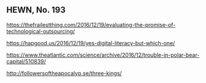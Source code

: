 ## HEWN, No. 193

https://thefrailestthing.com/2016/12/19/evaluating-the-promise-of-technological-outsourcing/

https://hapgood.us/2016/12/19/yes-digital-literacy-but-which-one/

https://www.theatlantic.com/science/archive/2016/12/trouble-in-polar-bear-capital/510839/

http://followersoftheapocalyp.se/three-kings/
